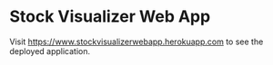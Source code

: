 # Stock Visualizer Web App

Visit https://www.stockvisualizerwebapp.herokuapp.com to see the deployed application.

